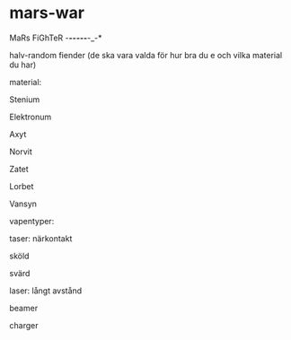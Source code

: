 # mars-war

MaRs FiGhTeR
-___---_--__-_-*


halv-random fiender (de ska vara valda för hur bra du e och vilka material du har)

material:

Stenium

Elektronum

Axyt

Norvit

Zatet

Lorbet

Vansyn


vapentyper:

taser: närkontakt

sköld

svärd

laser: långt avstånd

beamer

charger


